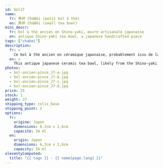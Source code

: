 ```yaml
---
id: bolJ7
name:
  fr: 茶杯 CháBēi (petit bol à thé)
  en: 茶杯 CháBēi (small tea bowl)
mini_descr:
  fr: bol à thé ancien en Shino-yaki, œuvre artisanale japonaise
  en: antique Shino-yaki tea bowl, a japanese handcrafted piece
tags: ["chabei"]
description:
  fr: >
    Ce bol à thé ancien en céramique japonaise, probablement issu de la tradition du Shino-yaki. Ses tons doux et naturels, parsemés de délicates craquelures,<!--more--> évoquent l’authenticité et la simplicité des rituels du thé. Chaque détail raconte une histoire, entre savoir-faire ancestral et beauté intemporelle. Idéal pour savourer votre thé dans une ambiance empreinte de sérénité.
  en: >
    This antique japanese ceramic tea bowl, likely from the Shino-yaki tradition. Its soft, natural tones, adorned with delicate crackles,<!--more--> evoke the authenticity and simplicity of tea rituals. Every detail tells a story of ancestral craftsmanship and timeless beauty. Perfect for enjoying your tea in a serene and contemplative atmosphere.
photos:
  - bol-ancien-pince_J7-a.jpg
  - bol-ancien-pince_J7-b.jpg
  - bol-ancien-pince_J7-c.jpg
  - bol-ancien-pince_J7-d.jpg
price: 25
stock: 1
weight: 37
shipping_type: colis_base
shipping_point: 2
options:
  fr:
    origine: Japon
    dimensions: 6,3cm x 2,6cm
    capacité: 34 ml
  en:
    origin: Japon
    dimensions: 6,3cm x 2,6cm
    capacity: 34 ml
eleventyComputed:
  title: "{{ tags }} - {{ name[page.lang] }}"
---
```

